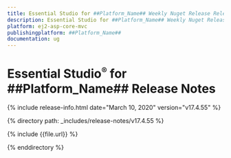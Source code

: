 ```yaml
---
title: Essential Studio for ##Platform_Name## Weekly Nuget Release Release Notes  
description: Essential Studio for ##Platform_Name## Weekly Nuget Release Release Notes  
platform: ej2-asp-core-mvc
publishingplatform: ##Platform_Name##
documentation: ug
---
```


# Essential Studio<sup style="font-size:70%">&reg;</sup> for  ##Platform_Name##  Release Notes  

{% include release-info.html date="March 10, 2020"   version="v17.4.55"  %} 

{% directory path: _includes/release-notes/v17.4.55 %}

{% include {{file.url}} %}

{% enddirectory %}
